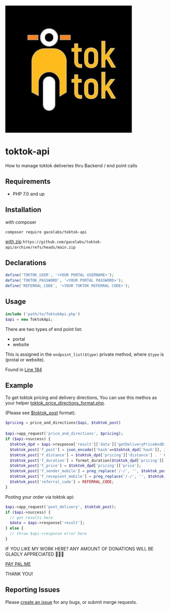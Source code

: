 ![Image of Toktok](https://github.com/gacelabs/toktok-api/blob/main/TT_400x400.jpg)
# toktok-api
How to manage toktok deliveries thru Backend / end point calls

## Requirements 

* PHP 7.0 and up

## Installation 
with composer 
```cli
composer require gacelabs/toktok-api
```
[with zip](https://github.com/gacelabs/toktok-api/archive/refs/heads/main.zip) `https://github.com/gacelabs/toktok-api/archive/refs/heads/main.zip`

## Declarations
```php
define('TOKTOK_USER', '<YOUR PORTAL USERNAME>');
define('TOKTOK_PASSWORD', '<YOUR PORTAL PASSWORD>');
define('REFERRAL_CODE', '<YOUR TOKTOK REFERRAL CODE>');
```

## Usage
```php
include ('path/to/ToktokApi.php')
$api = new ToktokApi;
```
There are two types of end point list:
* portal 
* website

This is assigned in the `endpoint_list($type)` private method, where `$type` is (protal or website).

Found in [Line 184](https://github.com/gacelabs/toktok-api/blob/main/src/ToktokApi.php#L184)

## Example
To get toktok pricing and delivery directions, 
You can use this methos as your helper [toktok_price_directions_format.php](https://github.com/gacelabs/toktok-api/blob/main/helper/toktok_price_directions_format.php).

(Please see [$toktok_post](https://github.com/gacelabs/toktok-api/blob/main/helper/toktok_post_format.php) format).
```php
$pricing = price_and_directions($api, $toktok_post)

$api->app_request('price_and_directions', $pricing);
if ($api->success) {
  $toktok_dpd = $api->response['result']['data']['getDeliveryPriceAndDirections'];
  $toktok_post['f_post'] = json_encode(['hash'=>$toktok_dpd['hash']], JSON_NUMERIC_CHECK);
  $toktok_post['f_distance'] = $toktok_dpd['pricing']['distance'] . ' km';
  $toktok_post['f_duration'] = format_duration($toktok_dpd['pricing']['duration']);
  $toktok_post['f_price'] = $toktok_dpd['pricing']['price'];
  $toktok_post['f_sender_mobile'] = preg_replace('/-/', '', $toktok_post['f_sender_mobile']);
  $toktok_post['f_recepient_mobile'] = preg_replace('/-/', '', $toktok_post['f_recepient_mobile']);
  $toktok_post['referral_code'] = REFERRAL_CODE;
}
```
Posting your order via toktok api:
```php
$api->app_request('post_delivery', $toktok_post);
if ($api->success) {
  // get results here
  $data = $api->response['result'];
} else {
  // throw $api->response error here
}
```
IF YOU LIKE MY WORK HERE? ANY AMOUNT OF DONATIONS WILL BE GLADLY APPRECIATED 🙌🙏🤝

[PAY PAL.ME](https://www.paypal.com/donate?hosted_button_id=HC7H6MBGR9SQW)

THANK YOU!

## Reporting Issues
Please [create an issue](https://github.com/gacelabs/toktok-api/issues) for any bugs, or submit merge requests. 

